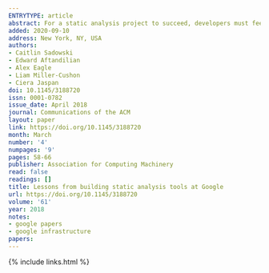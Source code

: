 ```yaml
---
ENTRYTYPE: article
abstract: For a static analysis project to succeed, developers must feel they benefit from and enjoy using it.
added: 2020-09-10
address: New York, NY, USA
authors:
- Caitlin Sadowski
- Edward Aftandilian
- Alex Eagle
- Liam Miller-Cushon
- Ciera Jaspan
doi: 10.1145/3188720
issn: 0001-0782
issue_date: April 2018
journal: Communications of the ACM
layout: paper
link: https://doi.org/10.1145/3188720
month: March
number: '4'
numpages: '9'
pages: 58-66
publisher: Association for Computing Machinery
read: false
readings: []
title: Lessons from building static analysis tools at Google
url: https://doi.org/10.1145/3188720
volume: '61'
year: 2018
notes:
- google papers
- google infrastructure
papers:
---
```

{% include links.html %}
